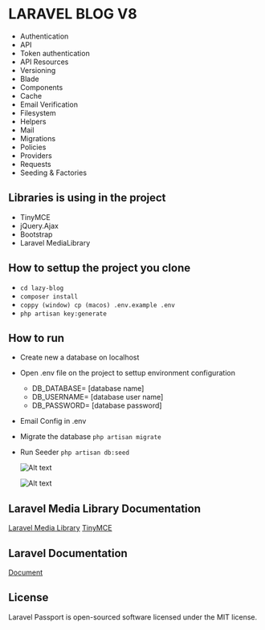 # LARAVEL BLOG V8

- Authentication
- API
- Token authentication
- API Resources
- Versioning
- Blade
- Components
- Cache
- Email Verification
- Filesystem
- Helpers
- Mail
- Migrations
- Policies
- Providers
- Requests
- Seeding & Factories


## Libraries is using in the project
-   TinyMCE
-   jQuery.Ajax
-   Bootstrap
-   Laravel MediaLibrary

## How to settup the project you clone

-   `cd lazy-blog`
-   `composer install`
-   `coppy (window) cp (macos) .env.example .env`
-   `php artisan key:generate`

## How to run

-   Create new a database on localhost
-   Open .env file on the project to settup environment configuration

    -   DB_DATABASE= [database name]
    -   DB_USERNAME= [database user name]
    -   DB_PASSWORD= [database password]
    
-   Email Config in .env

-   Migrate the database
    `php artisan migrate`
    
-   Run Seeder 
    `php artisan db:seed`
    
    ![Alt text](https://i.ibb.co/MVVGtNK/Screen-Shot-2020-10-31-at-22-25-34.png "Optional title") 
    
    ![Alt text](https://i.ibb.co/WvM9BNm/Screen-Shot-2020-10-31-at-22-28-20.png "Optional title") 
    

## Laravel Media Library Documentation

[Laravel Media Library](https://spatie.be/docs/laravel-medialibrary/v8/introduction)
[TinyMCE](https://www.tiny.cloud/get-tiny/)

## Laravel Documentation

[Document](https://laravel.com/docs/8.x)

## License

Laravel Passport is open-sourced software licensed under the MIT license.

